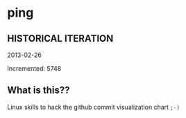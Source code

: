 # ping

## HISTORICAL ITERATION
2013-02-26

Incremented: 5748

## What is this?? 
Linux skills to hack the github commit visualization chart `;-)`
